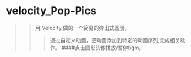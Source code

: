 # velocity_Pop-Pics
>>用 Velocity 做的一个简易的弹出式图册。
>>>通过自定义动画，把动画添加到特定的动画序列,完成相关动作。
####点击圆形头像播放/暂停bgm。
